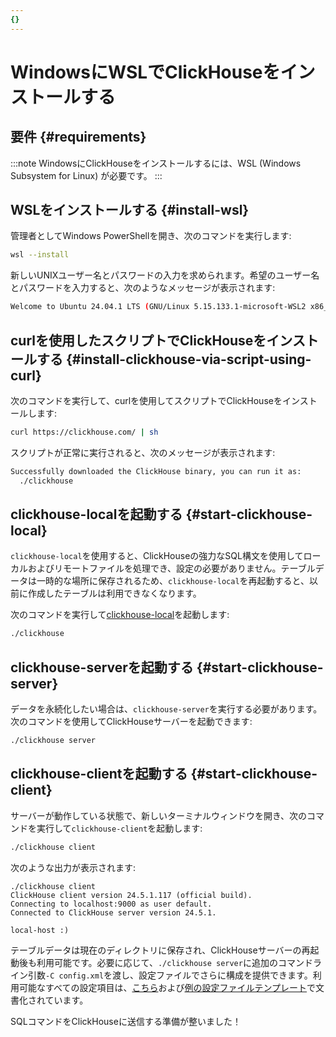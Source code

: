 ```yaml
---
{}
---
```





# WindowsにWSLでClickHouseをインストールする

## 要件 {#requirements}

:::note
WindowsにClickHouseをインストールするには、WSL (Windows Subsystem for Linux) が必要です。
:::

<VerticalStepper>

## WSLをインストールする {#install-wsl}

管理者としてWindows PowerShellを開き、次のコマンドを実行します:

```bash
wsl --install
```

新しいUNIXユーザー名とパスワードの入力を求められます。希望のユーザー名とパスワードを入力すると、次のようなメッセージが表示されます:

```bash
Welcome to Ubuntu 24.04.1 LTS (GNU/Linux 5.15.133.1-microsoft-WSL2 x86_64)
```

## curlを使用したスクリプトでClickHouseをインストールする {#install-clickhouse-via-script-using-curl}

次のコマンドを実行して、curlを使用してスクリプトでClickHouseをインストールします:

```bash
curl https://clickhouse.com/ | sh
```

スクリプトが正常に実行されると、次のメッセージが表示されます:

```bash
Successfully downloaded the ClickHouse binary, you can run it as:
  ./clickhouse
```

## clickhouse-localを起動する {#start-clickhouse-local}

`clickhouse-local`を使用すると、ClickHouseの強力なSQL構文を使用してローカルおよびリモートファイルを処理でき、設定の必要がありません。テーブルデータは一時的な場所に保存されるため、`clickhouse-local`を再起動すると、以前に作成したテーブルは利用できなくなります。

次のコマンドを実行して[clickhouse-local](/operations/utilities/clickhouse-local)を起動します:

```bash
./clickhouse
```

## clickhouse-serverを起動する {#start-clickhouse-server}

データを永続化したい場合は、`clickhouse-server`を実行する必要があります。次のコマンドを使用してClickHouseサーバーを起動できます:

```bash
./clickhouse server
```

## clickhouse-clientを起動する {#start-clickhouse-client}

サーバーが動作している状態で、新しいターミナルウィンドウを開き、次のコマンドを実行して`clickhouse-client`を起動します:

```bash
./clickhouse client
```

次のような出力が表示されます:

```response
./clickhouse client
ClickHouse client version 24.5.1.117 (official build).
Connecting to localhost:9000 as user default.
Connected to ClickHouse server version 24.5.1.

local-host :)
```

テーブルデータは現在のディレクトリに保存され、ClickHouseサーバーの再起動後も利用可能です。必要に応じて、`./clickhouse server`に追加のコマンドライン引数`-C config.xml`を渡し、設定ファイルでさらに構成を提供できます。利用可能なすべての設定項目は、[こちら](/operations/server-configuration-parameters/settings)および[例の設定ファイルテンプレート](https://github.com/ClickHouse/ClickHouse/blob/master/programs/server/config.xml)で文書化されています。

SQLコマンドをClickHouseに送信する準備が整いました！

</VerticalStepper>

